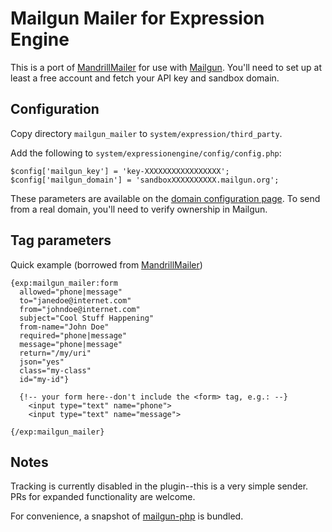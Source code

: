 # Mailgun Mailer for Expression Engine

This is a port of [MandrillMailer](https://github.com/tjdraper/MandrillMailer) for use with [Mailgun](https://mailgun.com).  You'll need to set up at least a free account and fetch your API key and sandbox domain.

## Configuration

Copy directory `mailgun_mailer` to `system/expression/third_party`.

Add the following to `system/expressionengine/config/config.php`:

```
$config['mailgun_key'] = 'key-XXXXXXXXXXXXXXXXX';
$config['mailgun_domain'] = 'sandboxXXXXXXXXXX.mailgun.org';
```

These parameters are available on the [domain configuration page](https://mailgun.com/app/domains). To send from a real domain, you'll need to verify ownership in Mailgun.

## Tag parameters

Quick example (borrowed from [MandrillMailer](https://buzzingpixel.com/ee-add-ons/mandrill-mailer/documentation/the-tag-pair))

```
{exp:mailgun_mailer:form
  allowed="phone|message"
  to="janedoe@internet.com"
  from="johndoe@internet.com"
  subject="Cool Stuff Happening"
  from-name="John Doe"
  required="phone|message"
  message="phone|message"
  return="/my/uri"
  json="yes"
  class="my-class"
  id="my-id"}

  {!-- your form here--don't include the <form> tag, e.g.: --}
    <input type="text" name="phone">
    <input type="text" name="message">

{/exp:mailgun_mailer}
```

## Notes

Tracking is currently disabled in the plugin--this is a very simple sender.  PRs for expanded functionality are welcome.

For convenience, a snapshot of [mailgun-php](https://github.com/mailgun/mailgun-php) is bundled.